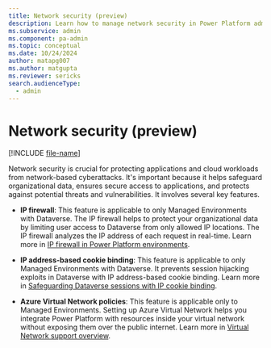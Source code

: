 ```yaml
---
title: Network security (preview)
description: Learn how to manage network security in Power Platform admin center.
ms.subservice: admin
ms.component: pa-admin
ms.topic: conceptual
ms.date: 10/24/2024
author: matapg007
ms.author: matgupta
ms.reviewer: sericks
search.audienceType: 
  - admin
---
```


# Network security (preview)
[!INCLUDE [file-name](~/../shared-content/shared/preview-includes/preview-banner.md)]
                                                  
Network security is crucial for protecting applications and cloud workloads from network-based cyberattacks. It's important because it helps safeguard organizational data, ensures secure access to applications, and protects against potential threats and vulnerabilities. It involves several key features.

- **IP firewall**: This feature is applicable to only Managed Environments with Dataverse. The IP firewall helps to protect your organizational data by limiting user access to Dataverse from only allowed IP locations. The IP firewall analyzes the IP address of each request in real-time. Learn more in [IP firewall in Power Platform environments](../ip-firewall.md).
  
- **IP address-based cookie binding**: This feature is applicable to only Managed Environments with Dataverse. It prevents session hijacking exploits in Dataverse with IP address-based cookie binding. Learn more in [Safeguarding Dataverse sessions with IP cookie binding](../block-cookie-replay-attack.md).
  
- **Azure Virtual Network policies**: This feature is applicable only to Managed Environments. Setting up Azure Virtual Network helps you integrate Power Platform with resources inside your virtual network without exposing them over the public internet. Learn more in [Virtual Network support overview](../vnet-support-overview.md).

